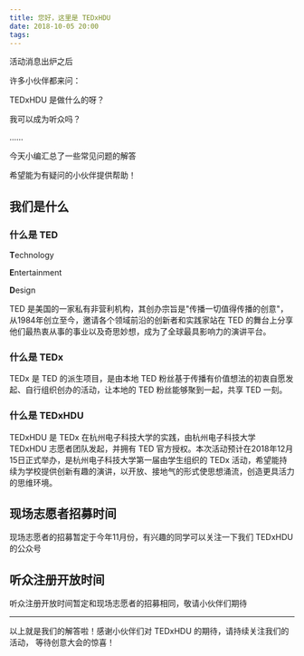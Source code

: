 ```yaml
---
title: 您好，这里是 TEDxHDU
date: 2018-10-05 20:00
tags: 
---
```


活动消息出炉之后

许多小伙伴都来问：

TEDxHDU 是做什么的呀？

我可以成为听众吗？

……

今天小编汇总了一些常见问题的解答

希望能为有疑问的小伙伴提供帮助！

<!-- more -->

## 我们是什么

### 什么是 TED

**T**echnology

**E**ntertainment

**D**esign

TED 是美国的一家私有非营利机构，其创办宗旨是"传播一切值得传播的创意"，从1984年创立至今，邀请各个领域前沿的创新者和实践家站在 TED 的舞台上分享他们最热衷从事的事业以及奇思妙想，成为了全球最具影响力的演讲平台。



### 什么是 TEDx
   TEDx  是 TED 的派生项目，是由本地 TED 粉丝基于传播有价值想法的初衷自愿发起、自行组织创办的活动，让本地的 TED 粉丝能够聚到一起，共享 TED 一刻。

### 什么是 TEDxHDU 
   TEDxHDU 是 TEDx 在杭州电子科技大学的实践，由杭州电子科技大学 TEDxHDU 志愿者团队发起，并拥有 TED 官方授权。本次活动预计在2018年12月15日正式举办，是杭州电子科技大学第一届由学生组织的 TEDx 活动，希望能持续为学校提供创新有趣的演讲，以开放、接地气的形式使思想涌流，创造更具活力的思维环境。


## 现场志愿者招募时间


现场志愿者的招募暂定于今年11月份，有兴趣的同学可以关注一下我们 TEDxHDU 的公众号


## 听众注册开放时间


听众注册开放时间暂定和现场志愿者的招募相同，敬请小伙伴们期待


---

以上就是我们的解答啦！感谢小伙伴们对 TEDxHDU 的期待，请持续关注我们的活动，
等待创意大会的惊喜！


